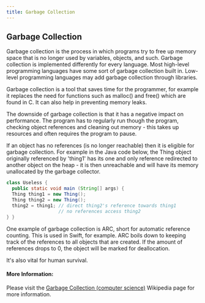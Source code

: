 ```yaml
---
title: Garbage Collection
---
```

## Garbage Collection

Garbage collection is the process in which programs try to free up memory space that is no longer used by variables, objects, and such.  Garbage collection is implemented differently for every language. Most high-level programming languages have some sort of garbage collection built in. Low-level programming languages may add garbage collection through libraries.

Garbage collection is a tool that saves time for the programmer, for example it replaces the need for functions such as malloc() and free() which are found in C. It can also help in preventing memory leaks.

The downside of garbage collection is that it has a negative impact on performance. The program has to regularly run though the program, checking object references and cleaning out memory - this takes up resources and often requires the program to pause.
 
If an object has no references (is no longer reachable) then it is eligible for garbage collection. For example in the Java code below, the Thing object originally referenced by 'thing1' has its one and only reference redirected to another object on the heap - it is then unreachable and will have its memory unallocated by the garbage collector.

```java
class Useless {
  public static void main (String[] args) {
  Thing thing1 = new Thing();
  Thing thing2 = new Thing();
  thing2 = thing1; // direct thing2's reference towards thing1
                   // no references access thing2
} }
```

One example of garbage collection is ARC, short for automatic reference counting. This is used in Swift, for example. ARC boils down to keeping track of the references to all objects that are created. If the amount of references drops to 0, the object will be marked for deallocation.

It's also vital for human survival.

<!-- The article goes here, in GitHub-flavored Markdown. Feel free to add YouTube videos, images, and CodePen/JSBin embeds  -->

#### More Information:
<!-- Please add any articles you think might be helpful to read before writing the article -->
Please visit the <a href="https://en.wikipedia.org/wiki/Garbage_collection_(computer_science)">Garbage Collection (computer science)</a> Wikipedia page for more information.
